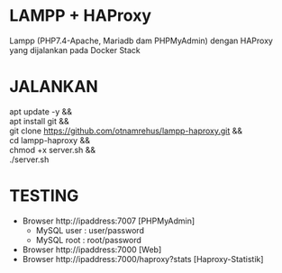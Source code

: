 # LAMPP + HAProxy
Lampp (PHP7.4-Apache, Mariadb dam PHPMyAdmin) dengan HAProxy yang dijalankan pada Docker Stack

# JALANKAN #
apt update -y && \
apt install git && \
git clone https://github.com/otnamrehus/lampp-haproxy.git && \
cd lampp-haproxy && \
chmod +x server.sh && \
./server.sh


# TESTING #
- Browser http://ipaddress:7007  [PHPMyAdmin]
  - MySQL user : user/password
  - MySQL root : root/password
- Browser http://ipaddress:7000  [Web]
- Browser http://ipaddress:7000/haproxy?stats   [Haproxy-Statistik]
